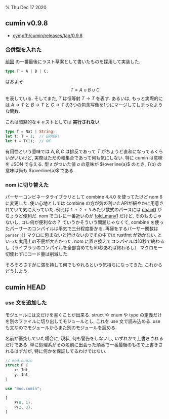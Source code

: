 % Thu Dec 17 2020

## cumin v0.9.8

- [cympfh/cumin/releases/tag/0.9.8](https://github.com/cympfh/cumin/releases/tag/0.9.8)

### 合併型を入れた

[前回](https://cympfh.cc/taglibro/2020/12/15) の一番最後にラスト草案として書いたものを採用して実装した.

```rust
type T = A | B | C;
```

はおよそ
$$T = A \cup B \cup C$$
を表している.
そしてまた, $T$ は恒等射 $T \to T$ を表す.
あるいは, もっと実際的には $A \to T$ と $B \to T$ と $C \to T$ の3つの包含写像を1つにマージしてしまったような関数.

これは暗黙的なキャストとしては **実行されない**.

```rust
type T = Nat | String;
let t: T = 1;  // ERROR!
let t = T(1);  // OK
```

有用性という意味では $A,B,C$ は排反であって $T$ がちょうど直和になってるくらいがいいけど,
実際はただの和集合であって何も気にしない.
特に cumin は意味を JSON で与える.
型 `A` がついた値 $a$ の意味が $\overline{a}$ のとき,
$T(a)$ の意味は尚も $\overline{a}$ である.

### nom に切り替えた

パーサーコンビネータライブラリとして combine 4.4.0 を使ってたけど nom 6 に変更した.
使い心地としては combine の方が気の利いたAPIが細やかに用意されていて気に入っていた.
例えば `1 + 2 + 3` みたい数式のパースには [chainl1](https://docs.rs/combine/4.3.2/combine/fn.chainl1.html) がちょうど便利だ.
nom でコレに一番近いのが [fold_many1](https://docs.rs/nom/6.0.1/nom/multi/fn.fold_many1.html) だけど, そのものじゃないし, コレ何が便利なの？
ていうかそういう問題じゃなくて, combine を使ったパーサーのコンパイルは平気で三分程度掛かる.
再帰をするパーサー関数は `parser!{}` マクロに包まないと行けないのでその中では rustfmt が効かない.
といった実用上の不便が大きかった.
nom に置き換えてコンパイルは10秒で終わるし（ライブラリのコンパイルを全部含めても50秒あれば終わるし）
マクロを一切使わずにコード量は削減した.

そろそろさすがに満を持して何でもやれるという気持ちになってきた.
これからどうしよう.

## cumin HEAD

### use 文を追加した

モジュールには文だけを書くことが出来る.
struct や enum や type の定義だけを別のファイルに切り出してモジュールとし, これを use 文で読み込める.
use も文なのでモジュールからまた別のモジュールを読める.

名前が衝突していた場合に, 現状, 何も警告をしないし, いずれかで上書きされるだけである.
単に処理系がその名前に出会った順番で一番最後のもので上書きされるはずだが, 特に何かを保証してるわけではない.

```rust
// mod.cumin
struct P {
    x: Int,
    y: Int,
}
```

```rust
use "mod.cumin";

[
    P(0, 1),
    P(2, 3),
]
```

